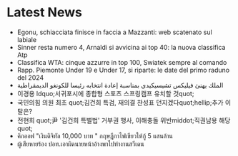 # Latest News
-  Egonu, schiacciata finisce in faccia a Mazzanti: web scatenato sul labiale
-  Sinner resta numero 4, Arnaldi si avvicina ai top 40: la nuova classifica Atp
-  Classifica WTA: cinque azzurre in top 100, Swiatek sempre al comando
-  Rapp. Piemonte Under 19 e Under 17, si riparte: le date del primo raduno del 2024
-  الملك يهنئ فيليكس تشيسيكيدي بمناسبة إعادة انتخابه رئيسا للكونغو الديمقراطية
-  이경용 ldquo;서귀포시에 종합형 스포츠 스프링캠프 유치할 것quot;
-  국민의힘 의원 최초 quot;김건희 특검, 재의결 찬성표 던지겠다quot;hellip;추가 이탈은?
-  전현희 quot;尹 '김건희 특별법' 거부권 행사, 이해충돌 위반middot;직권남용 해당quot;
-  คิกออฟ "เงินดิจิทัล 10,000 บาท " กฤษฎีกาไฟเขียวให้กู้ 5 แสนล้าน
-  ผู้เสียหายร้อง ปอท.เอาผิดนายหน้าอ้างพาไปทำงานสวีเดน
